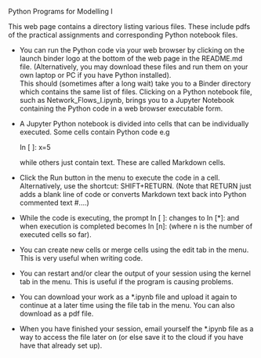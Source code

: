 Python Programs for Modelling I

This web page contains a directory listing various files. These include pdfs of the practical assignments and corresponding 
Python notebook files.

* You can run the Python code via your web browser by clicking on the launch binder logo at the bottom of the web page in the README.md file. (Alternatively, you may download these files and run them on your own laptop or PC if you have Python installed).  
This should (sometimes after a long wait) take you to a Binder directory which contains the same list of files. Clicking on a Python notebook file, such as Network_Flows_I.ipynb, brings you to a Jupyter Notebook containing the Python code in a web browser executable form.

* A Jupyter Python notebook is divided into cells that can be individually executed.  Some cells contain Python code e.g

    In [ ]:  x=5

    while others just contain text. These are called Markdown cells.

* Click the Run button in the menu to execute the code in a cell. Alternatively, use the shortcut: SHIFT+RETURN. (Note that RETURN just adds a blank line of code or converts Markdown text back into Python commented text #....)

* While the code is executing, the prompt In [ ]:  changes to  In [*]:  and when execution is completed becomes In [n]: (where n is the number of executed cells so far).

* You can create new cells or merge cells using the edit tab in the menu. This is very useful when writing code.

* You can restart and/or clear the output of your session using the kernel tab in the menu. This is useful if the program is causing problems. 

* You can download your work as a *.ipynb file and upload it again to continue at a later time using the file tab in the menu. You can also download as a pdf file.

* When you have finished your session, email yourself the *.ipynb file as a way to access the file later on (or else save it to the cloud if you have have that already set up).

 